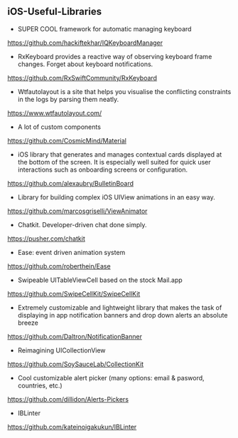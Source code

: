 ## iOS-Useful-Libraries

  - SUPER COOL framework for automatic managing keyboard

  https://github.com/hackiftekhar/IQKeyboardManager
  
  - RxKeyboard provides a reactive way of observing keyboard frame changes. Forget about keyboard notifications.
  
  https://github.com/RxSwiftCommunity/RxKeyboard
  
  -  Wtfautolayout is a site that helps you visualise the conflicting constraints in the logs by parsing them neatly.
  
  https://www.wtfautolayout.com/

  - A lot of custom components

  https://github.com/CosmicMind/Material
  
  - iOS library that generates and manages contextual cards displayed at the bottom of the screen. It is especially well suited for quick user interactions such as onboarding screens or configuration.
  
  https://github.com/alexaubry/BulletinBoard

  - Library for building complex iOS UIView animations in an easy way.
  
  https://github.com/marcosgriselli/ViewAnimator

  - Chatkit. Developer-driven chat done simply.
  
  https://pusher.com/chatkit

  - Ease: event driven animation system
  
  https://github.com/roberthein/Ease

  - Swipeable UITableViewCell based on the stock Mail.app
  
  https://github.com/SwipeCellKit/SwipeCellKit
  
  - Extremely customizable and lightweight library that makes the task of displaying in app notification banners and drop down alerts an absolute breeze
  
  https://github.com/Daltron/NotificationBanner
  
  - Reimagining UICollectionView
  
  https://github.com/SoySauceLab/CollectionKit
  
  - Cool customizable alert picker (many options: email & pasword, countries, etc.)
  
  https://github.com/dillidon/Alerts-Pickers
  
  - IBLinter
  
  https://github.com/kateinoigakukun/IBLinter
